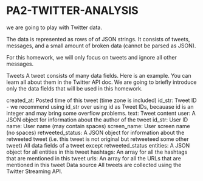 # PA2-TWITTER-ANALYSIS
we are going to play with Twitter data.

The data is represented as rows of of JSON strings. It consists of tweets, messages, and a small amount of broken data (cannot be parsed as JSON).

For this homework, we will only focus on tweets and ignore all other messages.

Tweets
A tweet consists of many data fields. Here is an example. You can learn all about them in the Twitter API doc. We are going to briefly introduce only the data fields that will be used in this homework.

created_at: Posted time of this tweet (time zone is included)
id_str: Tweet ID - we recommend using id_str over using id as Tweet IDs, becauase id is an integer and may bring some overflow problems.
text: Tweet content
user: A JSON object for information about the author of the tweet
id_str: User ID
name: User name (may contain spaces)
screen_name: User screen name (no spaces)
retweeted_status: A JSON object for information about the retweeted tweet (i.e. this tweet is not original but retweeteed some other tweet)
All data fields of a tweet except retweeted_status
entities: A JSON object for all entities in this tweet
hashtags: An array for all the hashtags that are mentioned in this tweet
urls: An array for all the URLs that are mentioned in this tweet
Data source
All tweets are collected using the Twitter Streaming API.
